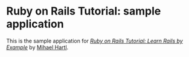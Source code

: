 # Ruby on Rails Tutorial: sample application

This is the sample application for [*Ruby on Rails Tutorial: Learn Rails by Example*](http://railstutorial.org/) by [Mihael Hartl](http://michaelhartl.com/).
